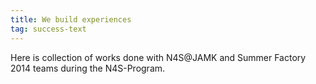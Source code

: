 ```yaml
---
title: We build experiences
tag: success-text
---
```


Here is collection of works done with N4S@JAMK and Summer Factory 2014 teams during the N4S-Program.
